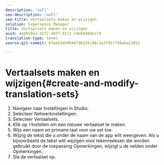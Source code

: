```yaml
---
description: 'null'
seo-description: 'null'
seo-title: Vertaalsets maken en wijzigen
solution: Experience Manager
title: Vertaalsets maken en wijzigen
uuid: 4ed559a3-d2f2-4977-9172-c9e0448dec74
translation-type: tm+mt
source-git-commit: 67aeb3de964473b326c88c3a3f81ff48a6a12652

---
```



# Vertaalsets maken en wijzigen{#create-and-modify-translation-sets}

1. Navigeer naar Instellingen in Studio.
1. Selecteer Netwerkinstellingen.
1. Selecteer Vertaalsets.
1. Klik op +Instellen om een nieuwe vertaalset te maken.
1. Wijs een naam en primaire taal voor uw set toe.
1. Wijzig de tekst die u onder de naam van de app wilt weergeven. Als u bijvoorbeeld de tekst wilt wijzigen voor tekenreeksen die worden gebruikt door de toepassing Opmerkingen, wijzigt u de velden onder Opmerkingen.
1. Sla de vertaalset op.
